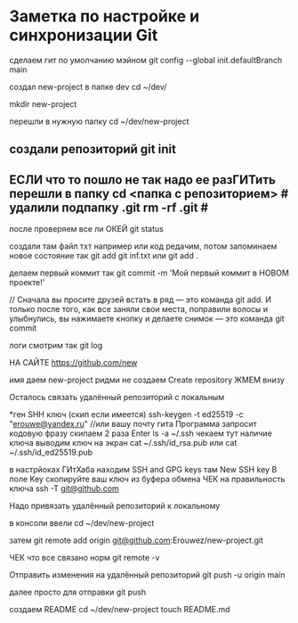 # Заметка по настройке и синхронизации Git


сделаем гит по умолчанию мэйном
git config --global init.defaultBranch main

создал new-project в папке dev
cd ~/dev/

mkdir new-project

перешли в нужную папку
cd ~/dev/new-project

создали репозиторий
git init
----------------------
ЕСЛИ что то пошло не так надо ее разГИТить
перешли в папку
cd <папка с репозиторием> # 
удалили подпапку .git 
rm -rf .git # 
----------------------

после проверяем все ли ОКЕЙ
git status

создали там файл тхт например или код
редачим, потом запоминаем новое состояние так
git add git inf.txt
или 
git add .

делаем первый коммит так
git commit -m 'Мой первый коммит в НОВОМ проекте!'

// Сначала вы просите друзей встать в ряд — это команда git add. И только после того, как все заняли свои места, поправили волосы и улыбнулись, вы нажимаете кнопку и делаете снимок — это команда git commit


логи смотрим так
git log


НА САЙТЕ
https://github.com/new

имя даем new-project
ридми не создаем
Create repository ЖМЕМ внизу

Осталось связать удалённый репозиторий с локальным

*ген SHH ключ (скип если имеется)
ssh-keygen -t ed25519 -c "erouwe@yandex.ru"  //или вашу почту гита
Программа запросит кодовую фразу
скипаем 2 раза Enter
ls -a ~/.ssh чекаем тут наличие ключа
выводим ключ на экран
cat ~/.ssh/id_rsa.pub
или
cat ~/.ssh/id_ed25519.pub

в настрйоках ГИтХаба находим  SSH and GPG keys
там New SSH key
В поле Key скопируйте ваш ключ из буфера обмена
ЧЕК на правильность ключа
ssh -T git@github.com


Надо привязать удалённый репозиторий к локальному

в консоли ввели
cd ~/dev/new-project

затем 
git remote add origin git@github.com:Erouwez/new-project.git

ЧЕК что все связано норм
git remote -v

Отправить изменения на удалённый репозиторий 
git push -u origin main

далее просто для отправки
git push

создаем README
cd ~/dev/new-project
touch README.md



